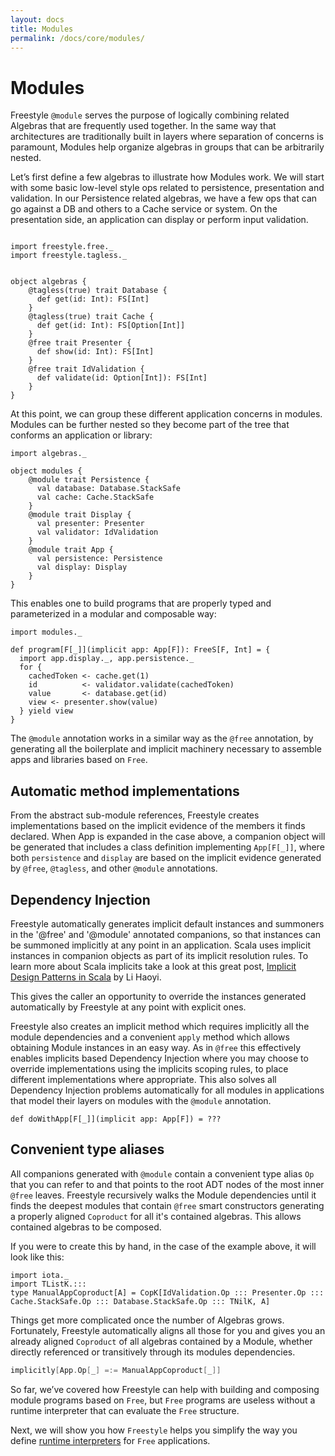 ```yaml
---
layout: docs
title: Modules
permalink: /docs/core/modules/
---
```


# Modules

Freestyle `@module` serves the purpose of logically combining related Algebras that are frequently used together.
In the same way that architectures are traditionally built in layers where separation of concerns is paramount, Modules
help organize algebras in groups that can be arbitrarily nested.

Let’s first define a few algebras to illustrate how Modules work. We will start with some basic low-level style ops related to persistence, presentation and validation. In our Persistence related algebras, we have a few ops that can go against a DB and others to a Cache service or system. On the presentation side, an application can display or perform input validation.

```tut:silent

import freestyle.free._
import freestyle.tagless._
```

```tut:book

object algebras {
    @tagless(true) trait Database {
      def get(id: Int): FS[Int]
    }
    @tagless(true) trait Cache {
      def get(id: Int): FS[Option[Int]]
    }
    @free trait Presenter {
      def show(id: Int): FS[Int]
    }
    @free trait IdValidation {
      def validate(id: Option[Int]): FS[Int]
    }
}
```

At this point, we can group these different application concerns in modules.
Modules can be further nested so they become part of the tree that conforms an application or library:


```tut:book
import algebras._

object modules {
    @module trait Persistence {
      val database: Database.StackSafe
      val cache: Cache.StackSafe
    }
    @module trait Display {
      val presenter: Presenter
      val validator: IdValidation
    }
    @module trait App {
      val persistence: Persistence
      val display: Display
    }
}
```

This enables one to build programs that are properly typed and parameterized in a modular and composable way:

```tut:book
import modules._

def program[F[_]](implicit app: App[F]): FreeS[F, Int] = {
  import app.display._, app.persistence._
  for {
    cachedToken <- cache.get(1)
    id          <- validator.validate(cachedToken)
    value       <- database.get(id)
    view <- presenter.show(value)
  } yield view
}
```

The `@module` annotation works in a similar way as the `@free` annotation, by generating all the boilerplate
and implicit machinery necessary to assemble apps and libraries based on `Free`.

## Automatic method implementations

From the abstract sub-module references, Freestyle creates implementations based on the 
implicit evidence of the members it finds declared. When App is expanded in the case above, 
a companion object will be generated that includes a class definition implementing `App[F[_]]`, 
where both `persistence` and `display` are based on the implicit evidence generated by `@free`, `@tagless`, and other `@module` annotations.

## Dependency Injection

Freestyle automatically generates implicit default instances and summoners in the '@free' and '@module' annotated companions, so that instances can be summoned implicitly at any point in an application.
Scala uses implicit instances in companion objects as part of its implicit resolution rules. To learn more about Scala implicits take a look at this great
post, [Implicit Design Patterns in Scala](http://www.lihaoyi.com/post/ImplicitDesignPatternsinScala.html) by Li Haoyi.

This gives the caller an opportunity to override the instances generated automatically by Freestyle at any point with explicit ones.

Freestyle also creates an implicit method which requires implicitly all the module dependencies and a convenient `apply` method which allows obtaining
Module instances in an easy way. As in `@free` this effectively enables implicits based Dependency Injection where you may choose to override implementations
using the implicits scoping rules, to place different implementations where appropriate.
This also solves all Dependency Injection problems automatically for all modules in applications that model their layers on modules with the `@module` annotation.

```tut:book
def doWithApp[F[_]](implicit app: App[F]) = ???
```

## Convenient type aliases

All companions generated with `@module` contain a convenient type alias `Op` that you can refer to and that points to the root ADT nodes of the most inner `@free` leaves.
Freestyle recursively walks the Module dependencies until it finds the deepest modules that contain `@free` smart constructors generating a properly aligned `Coproduct`
for all it's contained algebras. This allows contained algebras to be composed.

If you were to create this by hand, in the case of the example above, it will look like this:

```tut:book
import iota._
import TListK.:::
type ManualAppCoproduct[A] = CopK[IdValidation.Op ::: Presenter.Op ::: Cache.StackSafe.Op ::: Database.StackSafe.Op ::: TNilK, A]
```

Things get more complicated once the number of Algebras grows.
Fortunately, Freestyle automatically aligns all those for you and gives you an already aligned `Coproduct` of all algebras
contained by a Module, whether directly referenced or transitively through its modules dependencies.

```scala
implicitly[App.Op[_] =:= ManualAppCoproduct[_]]
```

So far, we’ve covered how Freestyle can help with building and composing module programs based on `Free`, but `Free` programs are useless without a runtime interpreter that can evaluate the `Free` structure.

Next, we will show you how `Freestyle` helps you simplify the way you define [runtime interpreters](../handlers/) for `Free` applications.

